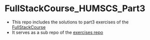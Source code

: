 # FullStackCourse_HUMSCS_Part3

- This repo includes the solutions to part3 exercises of the [FullStackCourse](https://fullstackopen.com/en/#course-contents)
- It serves as a sub repo of the [exercises repo](https://github.com/YouqinS/FullStackCourse_HUMSCS)

